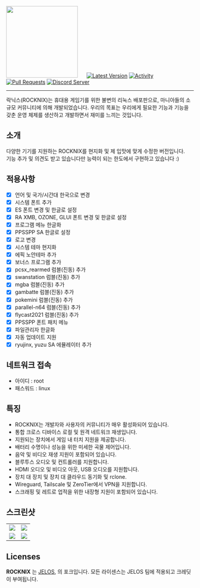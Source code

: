 <img src="https://raw.githubusercontent.com/ROCKNIX/distribution/dev/distributions/ROCKNIX/logos/rocknix-logo.png" width=192>&nbsp;&nbsp;&nbsp;&nbsp;&nbsp;&nbsp;[![Latest Version](https://img.shields.io/github/release/ROCKNIX/distribution.svg?color=FF5555&label=latest%20version&style=flat-square)](https://github.com/ROCKNIX/distribution/releases/latest) [![Activity](https://img.shields.io/github/commit-activity/m/ROCKNIX/distribution?color=FF5555&style=flat-square)](https://github.com/ROCKNIX/distribution/commits) [![Pull Requests](https://img.shields.io/github/issues-pr-closed/ROCKNIX/distribution?color=FF5555&style=flat-square)](https://github.com/ROCKNIX/distribution/pulls) [![Discord Server](https://img.shields.io/discord/948029830325235753?color=FF5555&label=chat&style=flat-square)](https://discord.gg/seTxckZjJy)

---

락닉스(ROCKNIX)는 휴대용 게임기를 위한 불변의 리눅스 배포판으로, 마니아들의 소규모 커뮤니티에 의해 개발되었습니다. 우리의 목표는 우리에게 필요한 기능과 기능을 갖춘 운영 체제를 생산하고 개발하면서 재미를 느끼는 것입니다.


## 소개
다양한 기기를 지원하는 ROCKNIX를 현지화 및 제 입맛에 맞게 수정한 버전입니다.</br>
기능 추가 및 의견도 받고 있습니다만 능력이 되는 한도에서 구현하고 있습니다 :)

## 적용사항
 - [x] 언어 및 국가/시간대 한국으로 변경
 - [x] 시스템 폰트 추가
 - [x] ES 폰트 변경 및 한글로 설정
 - [x] RA XMB, OZONE, GLUI 폰트 변경 및 한글로 설정
 - [x] 프로그램 메뉴 한글화
 - [x] PPSSPP SA 한글로 설정
 - [x] 로고 변경
 - [x] 시스템 테마 현지화 
 - [x] 에픽 노안테마 추가
 - [x] 보너스 프로그램 추가
 - [x] pcsx_rearmed 럼블(진동) 추가
 - [x] swanstation 럼블(진동) 추가
 - [x] mgba 럼블(진동) 추가
 - [x] gambatte 럼블(진동) 추가
 - [x] pokemini 럼블(진동) 추가
 - [x] parallel-n64 럼블(진동) 추가
 - [x] flycast2021 럼블(진동) 추가
 - [x] PPSSPP 폰트 패치 메뉴
 - [x] 파일관리자 한글화
 - [x] 자동 업데이트 지원
 - [x] ryujinx, yuzu SA 에뮬레이터 추가

## 네트워크 접속
 - 아이디 : root
 - 패스워드 : linux

## 특징

* ROCKNIX는 개발자와 사용자의 커뮤니티가 매우 활성화되어 있습니다.
* 통합 크로스 디바이스 로컬 및 원격 네트워크 재생입니다.
* 지원되는 장치에서 게임 내 터치 지원을 제공합니다.
* 배터리 수명이나 성능을 위한 미세한 곡물 제어입니다.
* 음악 및 비디오 재생 지원이 포함되어 있습니다.
* 블루투스 오디오 및 컨트롤러를 지원합니다.
* HDMI 오디오 및 비디오 아웃, USB 오디오를 지원합니다.
* 장치 대 장치 및 장치 대 클라우드 동기화 및 rclone.
* Wireguard, Tailscale 및 ZeroTier에서 VPN을 지원합니다.
* 스크래핑 및 레트로 업적을 위한 내장형 지원이 포함되어 있습니다.

## 스크린샷

<table>
  <tr>
    <td><img src="https://rocknix.org/_inc/images/screenshots/system-view.png"/></td>
    <td><img src="https://rocknix.org/_inc/images/screenshots/menu.png"/></td>
  </tr>
  <tr>
    <td><img src="https://rocknix.org/_inc/images/screenshots/gamelist-view-metadata-immersive.png"/></td>
    <td><img src="https://rocknix.org/_inc/images/screenshots/gamelist-view-no-metadata-immersive.png"/></td>
  </tr>
</table>

## Licenses

**ROCKNIX** 는 [JELOS](https://jelos.org/), 의 포크입니다. 모든 라이센스는 JELOS 팀에 적용되고 크레딧이 부여됩니다.
